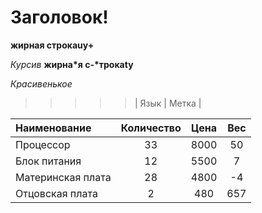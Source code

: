 ﻿# Заголовок!
**жирная строкаuy+**

*Курсив*
__жирна*я с-*трокаty__

*Красивенькое*

>>>>>| Язык | Метка |

Наименование | Количество | Цена | Вес |
:-------- |:-----:| :-------: | :-----: |
Процессор  | 33  | 8000 | 50
Блок питания     | 12    | 5500 | 7
Материнская плата      | 28     | 4800 |-4
Отцовская плата      | 2     | 480 | 657


